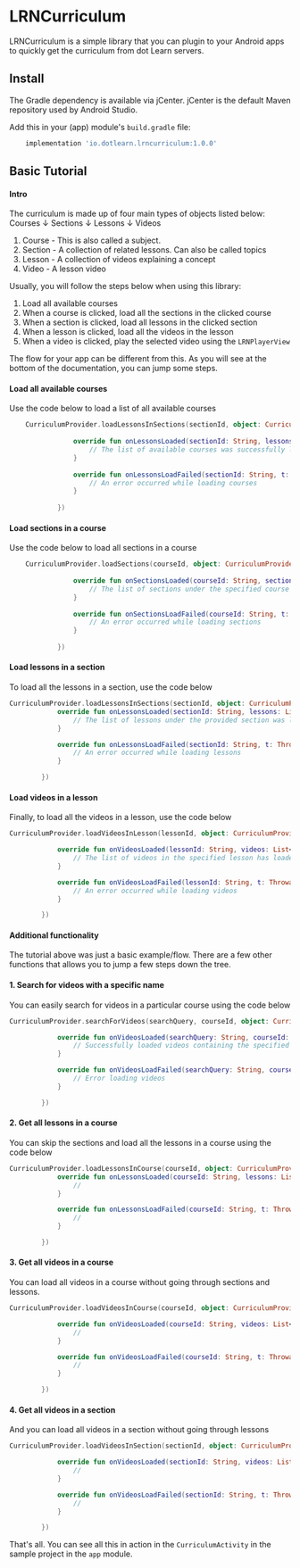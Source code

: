 # LRNCurriculum
LRNCurriculum is a simple library that you can plugin to your Android apps to quickly get the curriculum from dot Learn servers.

## Install
The Gradle dependency is available via jCenter. jCenter is the default Maven repository used by Android Studio.

Add this in your (app) module's `build.gradle` file:
```groovy
    implementation 'io.dotlearn.lrncurriculum:1.0.0'
```

## Basic Tutorial

#### Intro
The curriculum is made up of four main types of objects listed below:
        Courses
           ↓
        Sections
           ↓
        Lessons
           ↓
        Videos

1. Course - This is also called a subject.
2. Section - A collection of related lessons. Can also be called topics
3. Lesson - A collection of videos explaining a concept
4. Video - A lesson video

Usually, you will follow the steps below when using this library:
1. Load all available courses
2. When a course is clicked, load all the sections in the clicked course
3. When a section is clicked, load all lessons in the clicked section
4. When a lesson is clicked, load all the videos in the lesson
5. When a video is clicked, play the selected video using the `LRNPlayerView`

The flow for your app can be different from this. As you will see at the bottom of the documentation,
you can jump some steps.

#### Load all available courses
Use the code below to load a list of all available courses
```kotlin
    CurriculumProvider.loadLessonsInSections(sectionId, object: CurriculumProvider.SectionLessonCallback {
                
                override fun onLessonsLoaded(sectionId: String, lessons: List<Lesson>) {
                    // The list of available courses was successfully loaded
                }
    
                override fun onLessonsLoadFailed(sectionId: String, t: Throwable) {
                    // An error occurred while loading courses
                }
    
            })
```

#### Load sections in a course
Use the code below to load all sections in a course
```kotlin
    CurriculumProvider.loadSections(courseId, object: CurriculumProvider.SectionCallback {
    
                override fun onSectionsLoaded(courseId: String, sections: List<Section>) {
                    // The list of sections under the specified course was loaded successfully
                }
    
                override fun onSectionsLoadFailed(courseId: String, t: Throwable) {
                    // An error occurred while loading sections
                }
    
            })
```

#### Load lessons in a section
To load all the lessons in a section, use the code below
```kotlin
CurriculumProvider.loadLessonsInSections(sectionId, object: CurriculumProvider.SectionLessonCallback {
            override fun onLessonsLoaded(sectionId: String, lessons: List<Lesson>) {
                // The list of lessons under the provided section was loaded successfully
            }

            override fun onLessonsLoadFailed(sectionId: String, t: Throwable) {
                // An error occurred while loading lessons
            }

        })
```

#### Load videos in a lesson
Finally, to load all the videos in a lesson, use the code below
```kotlin
CurriculumProvider.loadVideosInLesson(lessonId, object: CurriculumProvider.LessonVideoCallback {

            override fun onVideosLoaded(lessonId: String, videos: List<Video>) {
                // The list of videos in the specified lesson has loaded successfully
            }

            override fun onVideosLoadFailed(lessonId: String, t: Throwable) {
                // An error occurred while loading videos
            }

        })
```

#### Additional functionality
The tutorial above was just a basic example/flow. There are a few other functions that
allows you to jump a few steps down the tree.

#### 1. Search for videos with a specific name
You can easily search for videos in a particular course using the code below
```kotlin
CurriculumProvider.searchForVideos(searchQuery, courseId, object: CurriculumProvider.SearchVideoCallback {

            override fun onVideosLoaded(searchQuery: String, courseId: String, videos: List<Video>) {
                // Successfully loaded videos containing the specified name
            }

            override fun onVideosLoadFailed(searchQuery: String, courseId: String, t: Throwable) {
                // Error loading videos
            }

        })
```

#### 2. Get all lessons in a course
You can skip the sections and load all the lessons in a course using the code below
```kotlin
CurriculumProvider.loadLessonsInCourse(courseId, object: CurriculumProvider.CourseLessonCallback {
            override fun onLessonsLoaded(courseId: String, lessons: List<Lesson>) {
                //
            }

            override fun onLessonsLoadFailed(courseId: String, t: Throwable) {
                //
            }

        })
```

#### 3. Get all videos in a course
You can load all videos in a course without going through sections and lessons.
```kotlin
CurriculumProvider.loadVideosInCourse(courseId, object: CurriculumProvider.CourseVideoCallback {

            override fun onVideosLoaded(courseId: String, videos: List<Video>) {
                //
            }

            override fun onVideosLoadFailed(courseId: String, t: Throwable) {
                //
            }

        })
```

#### 4. Get all videos in a section
And you can load all videos in a section without going through lessons
```kotlin
CurriculumProvider.loadVideosInSection(sectionId, object: CurriculumProvider.SectionVideoCallback {

            override fun onVideosLoaded(sectionId: String, videos: List<Video>) {
                //
            }

            override fun onVideosLoadFailed(sectionId: String, t: Throwable) {
                //
            }

        })
```

That's all. You can see all this in action in the `CurriculumActivity` in the sample project in
 the `app` module.